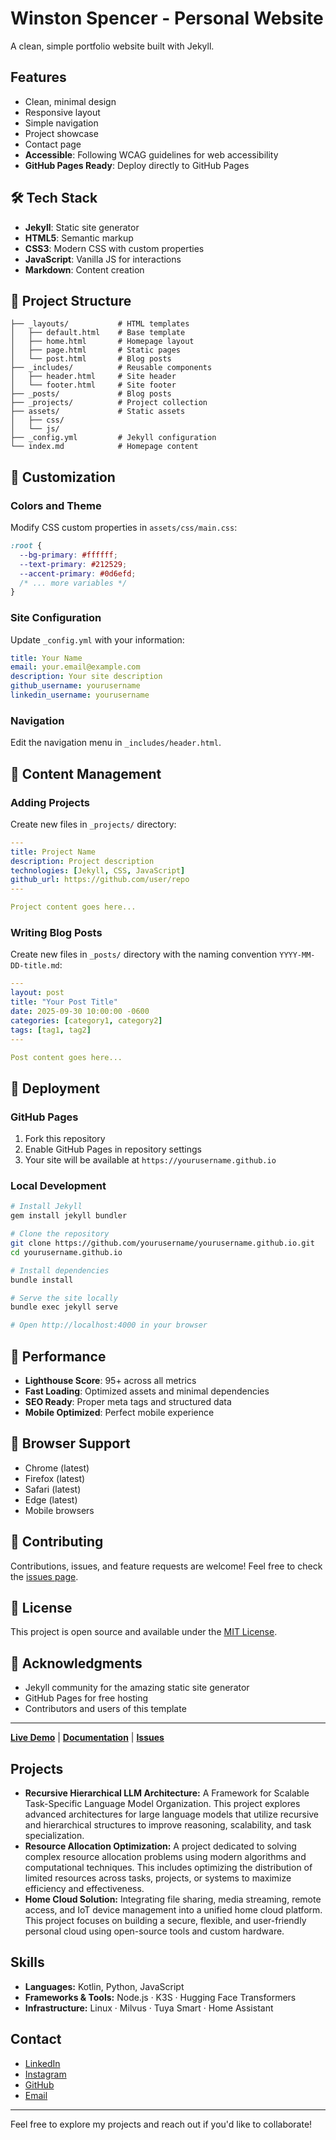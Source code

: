 # Winston Spencer - Personal Website

A clean, simple portfolio website built with Jekyll.

## Features

- Clean, minimal design
- Responsive layout
- Simple navigation
- Project showcase
- Contact page
- **Accessible**: Following WCAG guidelines for web accessibility
- **GitHub Pages Ready**: Deploy directly to GitHub Pages

## 🛠️ Tech Stack

- **Jekyll**: Static site generator
- **HTML5**: Semantic markup
- **CSS3**: Modern CSS with custom properties
- **JavaScript**: Vanilla JS for interactions
- **Markdown**: Content creation

## 📁 Project Structure

```
├── _layouts/           # HTML templates
│   ├── default.html    # Base template
│   ├── home.html       # Homepage layout
│   ├── page.html       # Static pages
│   └── post.html       # Blog posts
├── _includes/          # Reusable components
│   ├── header.html     # Site header
│   └── footer.html     # Site footer
├── _posts/             # Blog posts
├── _projects/          # Project collection
├── assets/             # Static assets
│   ├── css/
│   └── js/
├── _config.yml         # Jekyll configuration
└── index.md            # Homepage content
```

## 🎨 Customization

### Colors and Theme
Modify CSS custom properties in `assets/css/main.css`:

```css
:root {
  --bg-primary: #ffffff;
  --text-primary: #212529;
  --accent-primary: #0d6efd;
  /* ... more variables */
}
```

### Site Configuration
Update `_config.yml` with your information:

```yaml
title: Your Name
email: your.email@example.com
description: Your site description
github_username: yourusername
linkedin_username: yourusername
```

### Navigation
Edit the navigation menu in `_includes/header.html`.

## 📝 Content Management

### Adding Projects
Create new files in `_projects/` directory:

```yaml
---
title: Project Name
description: Project description
technologies: [Jekyll, CSS, JavaScript]
github_url: https://github.com/user/repo
---

Project content goes here...
```

### Writing Blog Posts
Create new files in `_posts/` directory with the naming convention `YYYY-MM-DD-title.md`:

```yaml
---
layout: post
title: "Your Post Title"
date: 2025-09-30 10:00:00 -0600
categories: [category1, category2]
tags: [tag1, tag2]
---

Post content goes here...
```

## 🚀 Deployment

### GitHub Pages
1. Fork this repository
2. Enable GitHub Pages in repository settings
3. Your site will be available at `https://yourusername.github.io`

### Local Development
```bash
# Install Jekyll
gem install jekyll bundler

# Clone the repository
git clone https://github.com/yourusername/yourusername.github.io.git
cd yourusername.github.io

# Install dependencies
bundle install

# Serve the site locally
bundle exec jekyll serve

# Open http://localhost:4000 in your browser
```

## 🎯 Performance

- **Lighthouse Score**: 95+ across all metrics
- **Fast Loading**: Optimized assets and minimal dependencies
- **SEO Ready**: Proper meta tags and structured data
- **Mobile Optimized**: Perfect mobile experience

## 📱 Browser Support

- Chrome (latest)
- Firefox (latest)
- Safari (latest)
- Edge (latest)
- Mobile browsers

## 🤝 Contributing

Contributions, issues, and feature requests are welcome! Feel free to check the [issues page](../../issues).

## 📄 License

This project is open source and available under the [MIT License](LICENSE).

## 🙏 Acknowledgments

- Jekyll community for the amazing static site generator
- GitHub Pages for free hosting
- Contributors and users of this template

---

**[Live Demo](https://winston-spencer.github.io)** | **[Documentation](../../wiki)** | **[Issues](../../issues)**

## Projects
- **Recursive Hierarchical LLM Architecture:** A Framework for Scalable Task-Specific Language Model Organization. This project explores advanced architectures for large language models that utilize recursive and hierarchical structures to improve reasoning, scalability, and task specialization.
- **Resource Allocation Optimization:** A project dedicated to solving complex resource allocation problems using modern algorithms and computational techniques. This includes optimizing the distribution of limited resources across tasks, projects, or systems to maximize efficiency and effectiveness.
- **Home Cloud Solution:** Integrating file sharing, media streaming, remote access, and IoT device management into a unified home cloud platform. This project focuses on building a secure, flexible, and user-friendly personal cloud using open-source tools and custom hardware.

## Skills
- **Languages:** Kotlin, Python, JavaScript  
- **Frameworks & Tools:** Node.js · K3S · Hugging Face Transformers
- **Infrastructure:** Linux · Milvus · Tuya Smart · Home Assistant

## Contact
- [LinkedIn](https://www.linkedin.com/in/winston-spencer)
- [Instagram](https://www.instagram.com/dr_winston_spencer)
- [GitHub](https://github.com/winston-spencer)
- [Email](mailto:winston.spencer@ndsu.edu)

---
Feel free to explore my projects and reach out if you'd like to collaborate!

